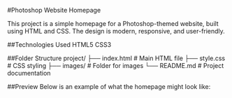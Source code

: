 #Photoshop Website Homepage

This project is a simple homepage for a Photoshop-themed website, built using HTML and CSS. The design is modern, responsive, and user-friendly.

##Technologies Used
HTML5
CSS3

##Folder Structure
project/
├── index.html       # Main HTML file
├── style.css        # CSS styling
├── images/          # Folder for images
└── README.md        # Project documentation

##Preview
Below is an example of what the homepage might look like:
